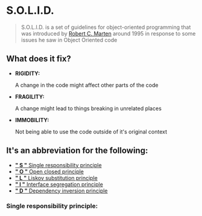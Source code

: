 # S.O.L.I.D.

> S.O.L.I.D. is a set of guidelines for object-oriented programming that was introduced by [Robert C. Marten](https://en.wikipedia.org/wiki/Robert_C._Martin "A.K.A. Uncle bob") around 1995 in response to some issues he saw in Object Oriented code

## What does it fix?

- **RIGIDITY:**

  A change in the code might affect other parts of the code
  
- **FRAGILITY:**

  A change might lead to things breaking in unrelated places
  
- **IMMOBILITY:**

  Not being able to use the code outside of it's original context

## It's an abbreviation for the following:

- [**" S "**  Single responsibility principle](#1)
- [**" O "**  Open closed principle]()
- [**" L "**  Liskov substitution principle ]()
- [**" I "**  Interface segregation principle]()
- [**" D "**  Dependency inversion principle]()

### <div id="1">Single responsibility principle:<div>



